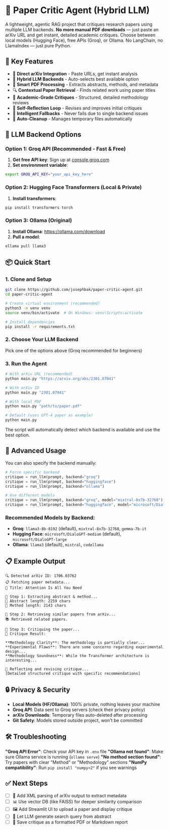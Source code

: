 # 🧠 Paper Critic Agent (Hybrid LLM)

A lightweight, agentic RAG project that critiques research papers using multiple LLM backends. **No more manual PDF downloads** — just paste an arXiv URL and get instant, detailed academic critiques. Choose between local models (Hugging Face), free APIs (Groq), or Ollama. No LangChain, no LlamaIndex — just pure Python.

## 🚀 Key Features

- 📎 **Direct arXiv Integration** - Paste URLs, get instant analysis
- 🤖 **Hybrid LLM Backends** - Auto-selects best available option
- 🧾 **Smart PDF Processing** - Extracts abstracts, methods, and metadata
- 🔍 **Contextual Paper Retrieval** - Finds related work using paper titles
- 🧠 **Academic-Grade Critiques** - Structured, detailed methodology reviews
- 🔁 **Self-Reflection Loop** - Revises and improves initial critiques
- 🔄 **Intelligent Fallbacks** - Never fails due to single backend issues
- 🧹 **Auto-Cleanup** - Manages temporary files automatically

## 🎯 LLM Backend Options

### Option 1: Groq API (Recommended - Fast & Free)
1. **Get free API key**: Sign up at [console.groq.com](https://console.groq.com)
2. **Set environment variable**:
```bash
export GROQ_API_KEY="your_api_key_here"
```

### Option 2: Hugging Face Transformers (Local & Private)
1. **Install transformers**:
```bash
pip install transformers torch
```

### Option 3: Ollama (Original)
1. **Install Ollama**: https://ollama.com/download
2. **Pull a model**:
```bash
ollama pull llama3
```

## 📦 Quick Start

### 1. Clone and Setup
```bash
git clone https://github.com/josephbak/paper-critic-agent.git
cd paper-critic-agent

# Create virtual environment (recommended)
python3 -m venv venv
source venv/bin/activate  # On Windows: venv\Scripts\activate

# Install dependencies
pip install -r requirements.txt
```

### 2. Choose Your LLM Backend
Pick one of the options above (Groq recommended for beginners)

### 3. Run the Agent
```bash
# With arXiv URL (recommended)
python main.py "https://arxiv.org/abs/2301.07041"

# With arXiv ID
python main.py "2301.07041"

# With local PDF
python main.py "path/to/paper.pdf"

# Default (uses GPT-4 paper as example)
python main.py
```

The script will automatically detect which backend is available and use the best option.

## 🔧 Advanced Usage

You can also specify the backend manually:

```python
# Force specific backend
critique = run_llm(prompt, backend="groq")
critique = run_llm(prompt, backend="huggingface") 
critique = run_llm(prompt, backend="ollama")

# Use different models
critique = run_llm(prompt, backend="groq", model="mixtral-8x7b-32768")
critique = run_llm(prompt, backend="huggingface", model="microsoft/DialoGPT-large")
```

### Recommended Models by Backend:
- **Groq**: `llama3-8b-8192` (default), `mixtral-8x7b-32768`, `gemma-7b-it`
- **Hugging Face**: `microsoft/DialoGPT-medium` (default), `microsoft/DialoGPT-large`
- **Ollama**: `llama3` (default), `mistral`, `codellama`

## 📋 Example Output

```
🔍 Detected arXiv ID: 1706.03762
📋 Fetching paper metadata...
📄 Title: Attention Is All You Need

🤖 Step 1: Extracting abstract & method...
📝 Abstract length: 2259 chars
📝 Method length: 2143 chars

🤖 Step 2: Retrieving similar papers from arXiv...
📚 Retrieved related papers.

🤖 Step 3: Critiquing the paper...
📝 Critique Result:

**Methodology Clarity**: The methodology is partially clear...
**Experimental Flaws**: There are some concerns regarding experimental design...
**Methodology Soundness**: While the Transformer architecture is interesting...

🔁 Reflecting and revising critique...
[Detailed structured critique with specific recommendations]
```

## 🔒 Privacy & Security

- **Local Models (HF/Ollama)**: 100% private, nothing leaves your machine
- **Groq API**: Data sent to Groq servers (check their privacy policy)
- **arXiv Downloads**: Temporary files auto-deleted after processing
- **Git Safety**: Models stored outside project, won't be committed

## 🛠 Troubleshooting

**"Groq API Error"**: Check your API key in `.env` file
**"Ollama not found"**: Make sure Ollama service is running (`ollama serve`)
**"No method section found"**: Try papers with clear "Method" or "Methodology" sections
**"NumPy compatibility"**: Run `pip install "numpy<2"` if you see warnings

## ✅ Next Steps

- [ ] 🔌 Add XML parsing of arXiv output to extract metadata
- [ ] 📊 Use vector DB (like FAISS) for deeper similarity comparison
- [ ] 🖼 Add Streamlit UI to upload a paper and display critique
- [ ] 🧠 Let LLM generate search query from abstract
- [ ] 📑 Save critique as a formatted PDF or Markdown report
